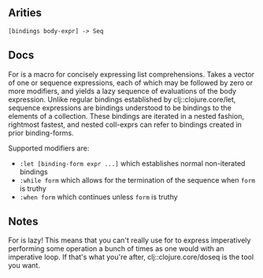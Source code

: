 ## Arities

    [bindings body-expr] -> Seq

## Docs

For is a macro for concisely expressing list comprehensions. Takes a
vector of one or sequence expressions, each of which may be followed
by zero or more modifiers, and yields a lazy sequence of evaluations
of the body expression. Unlike regular bindings established by
clj::clojure.core/let, sequence expressions are bindings understood to
be bindings to the elements of a collection. These bindings are
iterated in a nested fashion, rightmost fastest, and nested coll-exprs
can refer to bindings created in prior binding-forms.

Supported modifiers are:

- `:let [binding-form expr ...]` which establishes normal non-iterated bindings
- `:while form` which allows for the termination of the sequence when `form` is truthy
- `:when form` which continues unless `form` is truthy

## Notes

For is lazy! This means that you can't really use for to express
imperatively performing some operation a bunch of times as one would
with an imperative loop. If that's what you're after,
clj::clojure.core/doseq is the tool you want.
